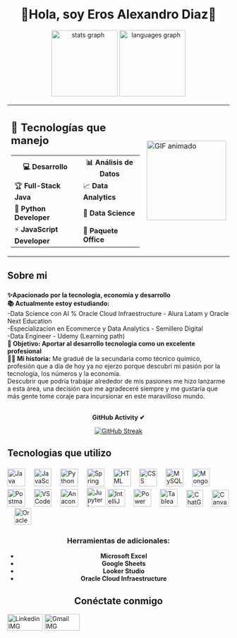 <h1 align="center">🚀Hola, soy Eros Alexandro Diaz🚀</h1>


<div align="center">
  <img src="https://github-readme-stats.vercel.app/api?username=ErosAlexander&hide_title=false&hide_rank=false&show_icons=true&include_all_commits=true&count_private=true&disable_animations=false&theme=dracula&locale=en&hide_border=false" height="150" alt="stats graph" />
  <img src="https://github-readme-stats.vercel.app/api/top-langs?username=ErosAlexander&locale=en&hide_title=false&layout=compact&card_width=320&langs_count=5&theme=dracula&hide_border=false" height="150" alt="languages graph"  />
</div>

<table align="center">
  <tr>
    <td>
      <h2>🚀 Tecnologías que manejo</h2>
      <table>
        <tr>
          <th>💻 Desarrollo</th>
          <th>📊 Análisis de Datos</th>
        </tr>
        <tr>
          <td>🏆 <strong>Full-Stack Java</strong></td>
          <td>📈 <strong>Data Analytics</strong></td>
        </tr>
        <tr>
          <td>🐍 <strong>Python Developer</strong></td>
          <td>🤖 <strong>Data Science</strong></td>
        </tr>
        <tr>
          <td>⚡ <strong>JavaScript Developer</strong></td>
          <td>📘 <strong>Paquete Office</strong></td>
        </tr>
      </table>
    </td>
    <td>
      <img height="180" src="https://media0.giphy.com/media/v1.Y2lkPTc5MGI3NjExNzN6NmVkM2J1bHhtbzk5MzJqYmFxOWdzaTFuYnQ4ODF3dXd5MXh4YyZlcD12MV9pbnRlcm5hbF9naWZfYnlfaWQmY3Q9Zw/3o72EXEfAoFRXnzDvG/giphy.gif" alt="GIF animado" />
    </td>
  </tr>
</table>
  
  ###

<h2 align="left">Sobre mi</h2>

###

<p align="left"><strong>✨Apacionado por la tecnologia, economía y desarrollo<br></strong>
  <strong>📚 Actualmente estoy estudiando:</strong>
  <br>-Data Science con AI % Oracle Cloud Infraestructure - Alura Latam y Oracle Next Education
  <br>-Especializacion en Ecommerce y Data Analytics - Semillero Digital
  <br>-Data Engineer - Udemy (Learning path)<br>
  <strong>🎯 Objetivo: Aportar al desarrollo tecnologia como un excelente profesional<br></strong>
  <strong>🧑‍💼 Mi historia:</strong> Me gradué de la secundaria como técnico químico, profesión que a día de hoy ya no ejerzo porque descubrí mi pasión por la tecnología, los números y la economía.<br> Descubrir que podría trabajar alrededor de mis pasiones me hizo lanzarme a esta área, una decisión que me agradeceré siempre y me gustaría que más gente tome coraje para incursionar en este maravilloso mundo.</p><br>

<div align="center">
<strong> GitHub Activity ✔ </strong>

[![GitHub Streak](https://streak-stats.demolab.com/?user=ErosAlexander&theme=highcontrast)](https://git.io/streak-stats)


###

<h2 align="left">Tecnologias que utilizo</h2>

###

<div align="left">
  <img src="https://cdn.jsdelivr.net/gh/devicons/devicon/icons/java/java-original.svg" height="40" alt="Java logo" />
  <img width="12" />
  <img src="https://cdn.jsdelivr.net/gh/devicons/devicon/icons/javascript/javascript-original.svg" height="40" alt="JavaScript logo" />
  <img width="12" />
  <img src="https://cdn.jsdelivr.net/gh/devicons/devicon/icons/python/python-original.svg" height="40" alt="Python logo" />
  <img width="12" />
  <img src="https://cdn.jsdelivr.net/gh/devicons/devicon/icons/spring/spring-original.svg" height="40" alt="Spring Boot logo" />
  <img width="12" />
  <img src="https://cdn.jsdelivr.net/gh/devicons/devicon/icons/html5/html5-original.svg" height="40" alt="HTML logo" />
  <img width="12" />
  <img src="https://cdn.jsdelivr.net/gh/devicons/devicon/icons/css3/css3-original.svg" height="40" alt="CSS logo" />
  <img width="12" />
  <img src="https://cdn.jsdelivr.net/gh/devicons/devicon/icons/mysql/mysql-original.svg" height="40" alt="MySQL logo" />
  <img width="12" />
  <img src="https://cdn.jsdelivr.net/gh/devicons/devicon/icons/mongodb/mongodb-original.svg" height="40" alt="MongoDB logo" />
  <img width="12" />
  <img src="https://www.vectorlogo.zone/logos/getpostman/getpostman-icon.svg" height="40" alt="Postman logo" />
  <img width="12" />
  <img src="https://cdn.jsdelivr.net/gh/devicons/devicon/icons/vscode/vscode-original.svg" height="40" alt="VS Code logo" />
  <img width="12" />

  <img src="https://cdn.jsdelivr.net/gh/devicons/devicon/icons/anaconda/anaconda-original.svg" height="40" alt="Anaconda logo" />
  <img width="12" />
  <img src="https://cdn.jsdelivr.net/gh/devicons/devicon/icons/jupyter/jupyter-original.svg" height="43" alt="Jupyter logo" />  
  
  <img src="https://cdn.jsdelivr.net/gh/devicons/devicon/icons/intellij/intellij-original.svg" height="40" alt="IntelliJ IDEA logo" />
  <img width="12" />
  <img src="https://upload.wikimedia.org/wikipedia/commons/c/cf/New_Power_BI_Logo.svg" height="40" alt="Power BI logo" />
  <img width="12" /> 
  <img src="https://upload.wikimedia.org/wikipedia/commons/4/4b/Tableau_Logo.png" height="40" alt="Tableau logo" />
  <img width="12" /> 
  <img src="https://img.shields.io/badge/chatGPT-74aa9c?style=for-the-badge&logo=openai&logoColor=white"height="38" alt="ChatGPT logo" />
  <img width="12" />
  <img src="https://img.shields.io/badge/Canva-%2300C4CC.svg?style=for-the-badge&logo=Canva&logoColor=white"height="38" alt="Canva" />
  <img width="12" />
  <img src="https://img.shields.io/badge/Oracle-F80000?style=for-the-badge&logo=oracle&logoColor=white"height="38" alt="Oracle" />
  <img width="12" />
  <br>
 

</div>

### Herramientas de adicionales:
- **Microsoft Excel**  
- **Google Sheets**  
- **Looker Studio**
- **Oracle Cloud Infraestructure**  

###
## Conéctate conmigo

<p align="left">
  <a href="https://www.linkedin.com/in/eros-diaz/"><img src="https://img.shields.io/badge/-LinkedIn-0077B5?style=flat&logo=LinkedIn&logoColor=white" height="38" img width="80" alt="Linkedin IMG"/></a>
  <a href="mailto:erosdc2018@gmail.com"><img src="https://img.shields.io/badge/-Gmail-D14836?style=flat&logo=Gmail&logoColor=white" height="38" img width="80" alt="Gmail IMG"/></a>
</p>
